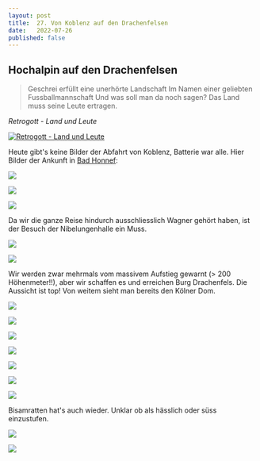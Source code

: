 ```yaml
---
layout: post
title:  27. Von Koblenz auf den Drachenfelsen
date:   2022-07-26
published: false
---
```


## Hochalpin auf den Drachenfelsen ##

>Geschrei erfüllt eine unerhörte Landschaft
Im Namen einer geliebten Fussballmannschaft
Und was soll man da noch sagen?
Das Land muss seine Leute ertragen.

*Retrogott - Land und Leute*

[![Retrogott - Land und Leute](http://img.youtube.com/vi/98pwj8ZQ-I4/0.jpg)](http://www.youtube.com/watch?v=98pwj8ZQ-I4 "Retrogott - Land und Leute")

Heute gibt's keine Bilder der Abfahrt von Koblenz, Batterie war alle.
Hier Bilder der Ankunft in [Bad Honnef](https://de.m.wikipedia.org/wiki/Bad_Honnef):

![](/img/20220727__ms_res_donneff_0.jpg)

![](/img/20220727__ms_res_donneff_1.jpg)

![](/img/20220727__ms_res_donneff_2.jpg)

Da wir die ganze Reise hindurch ausschliesslich Wagner gehört haben, ist der Besuch der Nibelungenhalle ein Muss.

![](/img/20220727__ms_res_donneff_3.jpg)

![](/img/20220727__ms_res_donneff_4.jpg)

Wir werden zwar mehrmals vom massivem Aufstieg gewarnt (> 200 Höhenmeter!!), aber wir schaffen es und erreichen Burg Drachenfels. Die Aussicht ist top! Von weitem sieht man bereits den Kölner Dom.

![](/img/20220727__ms_res_donneff_5.jpg)

![](/img/20220727__ms_res_donneff_7.jpg)

![](/img/20220727__ms_res_donneff_8.jpg)

![](/img/20220727__ms_res_donneff_9.jpg)

![](/img/20220727__ms_res_donneff_10.jpg)

![](/img/20220727__ms_res_donneff_11.jpg)

![](/img/20220727__ms_res_donneff_12.jpg)

Bisamratten hat's auch wieder. Unklar ob als hässlich oder süss einzustufen.

![](/img/20220727__ms_res_donneff_13.jpg)

![](/img/20220727__ms_res_donneff_14.jpg)

